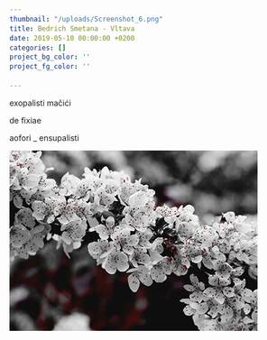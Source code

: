 ```yaml
---
thumbnail: "/uploads/Screenshot_6.png"
title: Bedrich Smetana - Vltava
date: 2019-05-10 00:00:00 +0200
categories: []
project_bg_color: ''
project_fg_color: ''

---
```

exopalisti mačići

de fixiae

aofori _ ensupalisti

![](/uploads/sample108.jpg)